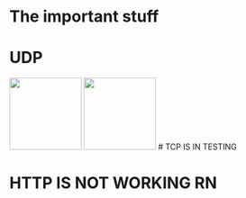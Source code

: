 # The important stuff

# UDP 
<img src="https://github.com/transcrimee/FurFex-multi-purpose-tools-WIP/blob/Unsure/screenshots/Ca3113221ture.JPG" height="128">
<img src="https://github.com/transcrimee/FurFex-multi-purpose-tools-WIP/blob/Unsure/screenshots/Cap2231ture.JPG" height="128">
# TCP IS IN TESTING

# HTTP IS NOT WORKING RN
